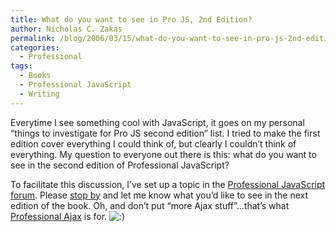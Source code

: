```yaml
---
title: What do you want to see in Pro JS, 2nd Edition?
author: Nicholas C. Zakas
permalink: /blog/2006/03/15/what-do-you-want-to-see-in-pro-js-2nd-edition/
categories:
  - Professional
tags:
  - Books
  - Professional JavaScript
  - Writing
---
```

Everytime I see something cool with JavaScript, it goes on my personal &#8220;things to investigate for Pro JS second edition&#8221; list. I tried to make the first edition cover everything I could think of, but clearly I couldn&#8217;t think of everything. My question to everyone out there is this: what do you want to see in the second edition of Professional JavaScript?

To facilitate this discussion, I&#8217;ve set up a topic in the <a title="Profesional JavaScript for Web Developers Forum" rel="external" href="http://p2p.wrox.com/forum.asp?FORUM_ID=171">Professional JavaScript forum</a>. Please <a title="What do you want to see for 2nd edition??? " rel="external" href="http://p2p.wrox.com/topic.asp?TOPIC_ID=41419">stop by</a> and let me know what you&#8217;d like to see in the next edition of the book. Oh, and don&#8217;t put &#8220;more Ajax stuff&#8221;&#8230;that&#8217;s what <a title="Professional Ajax" rel="external" href="http://www.amazon.com/exec/obidos/redirect?link_code=ur2&tag=nczonline-20&camp=1789&creative=9325&path=http%3A%2F%2Fwww.amazon.com%2Fgp%2Fproduct%2F0471777781%2F">Professional Ajax</a> is for. <img src="{{site.url}}/blog/wp-includes/images/smilies/icon_smile.gif" alt=":)" class="wp-smiley" />
